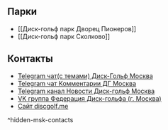 ## Парки
- [[Диск-гольф парк Дворец Пионеров]]
- [[Диск-гольф парк Сколково]]

## Контакты
- [Telegram чат(с темами) Диск-Гольф Москва](https://t.me/+FdY8Gu-ZglAzMDQy)
- [Telegram чат Комментарии ДГ Москва](https://t.me/discgolfmsk)
- [Telegram канал Новости Диск-гольф Москва](https://t.me/discgolfpro)
- [VK группа Федерация Диск-гольфа (г. Москва)](https://vk.com/discgolfmsk)
- [Сайт discgolf.me](https://discgolf.me/)

^hidden-msk-contacts
